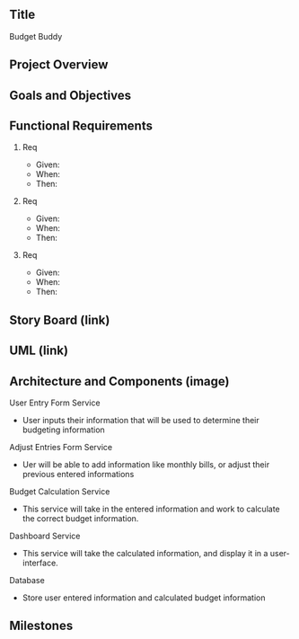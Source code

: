 ## Title 
Budget Buddy


## Project Overview 



## Goals and Objectives 



## Functional Requirements 
1. Req
   - Given:
   - When:
   - Then:
  
3. Req
   - Given:
   - When:
   - Then:

5. Req
   - Given:
   - When:
   - Then:


## Story Board (link)



## UML (link)



## Architecture and Components (image)

User Entry Form Service 
- User inputs their information that will be used to determine their budgeting information

Adjust Entries Form Service
- Uer will be able to add information like monthly bills, or adjust their previous entered informations 

Budget Calculation Service 
- This service will take in the entered information and work to calculate the correct budget information. 

Dashboard Service 
- This service will take the calculated information, and display it in a user-interface. 

Database
- Store user entered information and calculated budget information 


## Milestones


